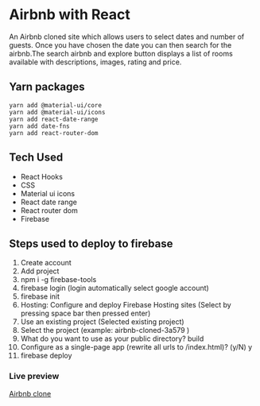
# Airbnb with React

An Airbnb cloned site which allows users to select dates and number of guests. Once you have chosen the date you can then search for the airbnb.The search airbnb and explore button displays a list of rooms available with descriptions, images, rating and price. 

## Yarn packages
```
yarn add @material-ui/core
yarn add @material-ui/icons
yarn add react-date-range
yarn add date-fns
yarn add react-router-dom
```


## Tech Used

* React Hooks
* CSS 
* Material ui icons
* React date range
* React router dom
* Firebase 


## Steps used to deploy to firebase

1.  Create account
2.  Add project
3.  npm i -g firebase-tools
4.  firebase login  (login automatically select google account)
5.  firebase init
6.  Hosting: Configure and deploy Firebase Hosting sites (Select by pressing space bar then pressed enter)
7.  Use an existing project (Selected existing project)
8.  Select the project (example: airbnb-cloned-3a579 )
9.  What do you want to use as your public directory? build
10. Configure as a single-page app (rewrite all urls to /index.html)? (y/N) y
11. firebase deploy

### Live preview 
[Airbnb clone]()